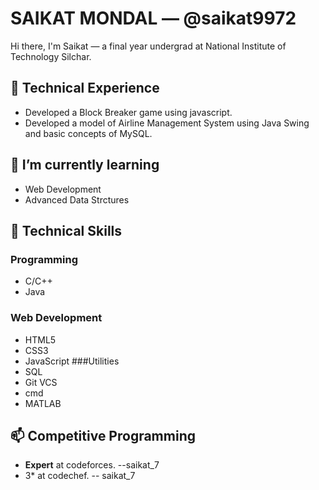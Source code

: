 # SAIKAT MONDAL — @saikat9972 

Hi there, I'm Saikat — a final year undergrad at National Institute of Technology Silchar.

## 🔭 Technical Experience
  - Developed a Block Breaker game using javascript.
  - Developed a model of Airline Management System using Java Swing and basic concepts of MySQL. 

## 🌱 I’m currently learning
  - Web Development
  - Advanced Data Strctures
  
## 👯 Technical Skills
### Programming
- C/C++
- Java
### Web Development
- HTML5
- CSS3
- JavaScript
###Utilities
- SQL
- Git VCS
- cmd
- MATLAB

## 📫 Competitive Programming
- **Expert** at codeforces. --saikat_7
- 3* at codechef. -- saikat_7 
